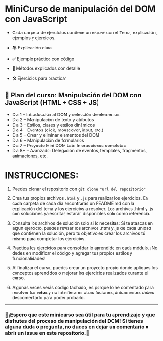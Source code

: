# MiniCurso de manipulación del DOM con JavaScript

* Cada carpeta de ejercicios contiene un `README` con el Tema, explicación, ejemplos y ejercicios.

* 📚 Explicación clara
 
* ✅ Ejemplo práctico con código
 
* 🧠 Métodos explicados con detalle
 
* 🛠️ Ejercicios para practicar
 
## 📅 Plan del curso: Manipulación del DOM con JavaScript (HTML + CSS + JS)

- Día 1 – Introducción al DOM y selección de elementos
- Día 2 – Manipulación de texto y atributos
- Día 3 – Estilos, clases y estilos dinámicos
- Día 4 – Eventos (click, mouseover, input, etc.)
- Día 5 – Crear y eliminar elementos del DOM
- Día 6 – Manipulación de formularios
- Día 7 – Proyecto Mini DOM Lab: Interacciones completas
- Día 8+ – Avanzado: Delegación de eventos, templates, fragmentos, animaciones, etc.

# INSTRUCCIONES:

1. Puedes clonar el repositorio con `git clone "url del repositorio"`

2. Crea tus propios archivos `.html` y `.js` para realizar los ejercicios. En cada carpeta de cada día encontrarás un README.md con la explicación del tema y los ejercicios a resolver. Los archivos .html y .js con soluciones ya escritas estarán disponibles solo como referencia.

3. Consulta los archivos de solución solo si lo necesitas: Si te atascas en algún ejercicio, puedes revisar los archivos .html y .js de cada unidad que contienen la solución, pero tu objetivo es crear los archivos tú mismo para completar los ejercicios.

4. Practica los ejercicios para consolidar lo aprendido en cada módulo. ¡No dudes en modificar el código y agregar tus propios estilos y funcionalidades!

5. Al finalizar el curso, puedes crear un proyecto propio donde apliques los conceptos aprendidos o mejorar los ejercicios realizados durante el curso.

6. Algunas veces verás código tachado, es porque lo he comentado para resolver los **retos** y no interfiera en otras fuciones, únicamentes debes descomentarlo para poder probarlo.

---
### 🚀¡Espero que este minicurso sea útil para tu aprendizaje y que disfrutes del proceso de manipulación del DOM! Si tienes alguna duda o pregunta, no dudes en dejar un comentario o abrir un issue en este repositorio.🚀
